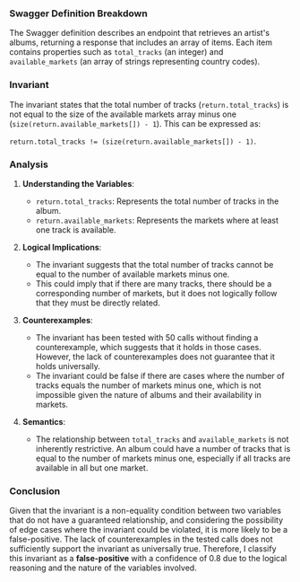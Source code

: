 ### Swagger Definition Breakdown
The Swagger definition describes an endpoint that retrieves an artist's albums, returning a response that includes an array of items. Each item contains properties such as `total_tracks` (an integer) and `available_markets` (an array of strings representing country codes). 

### Invariant
The invariant states that the total number of tracks (`return.total_tracks`) is not equal to the size of the available markets array minus one (`size(return.available_markets[]) - 1`). This can be expressed as: 

`return.total_tracks != (size(return.available_markets[]) - 1)`.

### Analysis
1. **Understanding the Variables**: 
   - `return.total_tracks`: Represents the total number of tracks in the album.
   - `return.available_markets`: Represents the markets where at least one track is available.

2. **Logical Implications**: 
   - The invariant suggests that the total number of tracks cannot be equal to the number of available markets minus one. 
   - This could imply that if there are many tracks, there should be a corresponding number of markets, but it does not logically follow that they must be directly related.

3. **Counterexamples**: 
   - The invariant has been tested with 50 calls without finding a counterexample, which suggests that it holds in those cases. However, the lack of counterexamples does not guarantee that it holds universally.
   - The invariant could be false if there are cases where the number of tracks equals the number of markets minus one, which is not impossible given the nature of albums and their availability in markets.

4. **Semantics**: 
   - The relationship between `total_tracks` and `available_markets` is not inherently restrictive. An album could have a number of tracks that is equal to the number of markets minus one, especially if all tracks are available in all but one market.

### Conclusion
Given that the invariant is a non-equality condition between two variables that do not have a guaranteed relationship, and considering the possibility of edge cases where the invariant could be violated, it is more likely to be a false-positive. The lack of counterexamples in the tested calls does not sufficiently support the invariant as universally true. Therefore, I classify this invariant as a **false-positive** with a confidence of 0.8 due to the logical reasoning and the nature of the variables involved.
